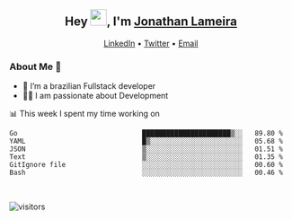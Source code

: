 <h2 align="center">Hey <img src="https://github.com/TheDudeThatCode/TheDudeThatCode/blob/master/Assets/Hi.gif" width="29">, I'm <a href="https://www.linkedin.com/in/jonathanlameira/">Jonathan Lameira</a></h2>
<p align="center">
  <a href="https://www.linkedin.com/in/jonathanlameira/">LinkedIn</a> •
  <a href="https://twitter.com/jlameira">Twitter</a> •
  <a href="mailto:jlameira@gmail.com">Email</a>
</p>

### About Me 🚀
- 🌱  I’m a brazilian Fullstack developer</br>
- 👨‍💻  I am passionate about Development</br>

<!-- ![Jonathan Lameira github stats](https://github-readme-stats.vercel.app/api?username=jlameirameli&show_icons=true&hide_border=true)&nbsp;&nbsp; -->

📊 This week I spent my time working on
<!--START_SECTION:waka-->

```text
Go                               ██████████████████████▒░░   89.80 %
YAML                             █▒░░░░░░░░░░░░░░░░░░░░░░░   05.68 %
JSON                             ▒░░░░░░░░░░░░░░░░░░░░░░░░   01.51 %
Text                             ▒░░░░░░░░░░░░░░░░░░░░░░░░   01.35 %
GitIgnore file                   ░░░░░░░░░░░░░░░░░░░░░░░░░   00.60 %
Bash                             ░░░░░░░░░░░░░░░░░░░░░░░░░   00.46 %
```

<!--END_SECTION:waka-->

<br />

![visitors](https://visitor-badge.laobi.icu/badge?page_id=jlameira.jlameira)
